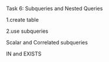 Task 6: Subqueries and Nested Queries

1.create table

2.use subqueries

Scalar and Correlated subqueries

IN and EXISTS

